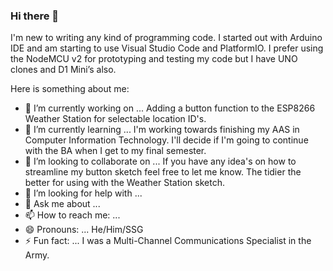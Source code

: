 ### Hi there 👋

<!--
**NewbRangerTom/NewbRangerTom** is a ✨ _special_ ✨ repository because its `README.md` (this file) appears on your GitHub profile.
Here are some ideas to get you started:
-->
I'm new to writing any kind of programming code.  I started out with Arduino IDE and am starting to use Visual Studio Code and PlatformIO.
I prefer using the NodeMCU v2 for prototyping and testing my code but I have UNO clones and D1 Mini’s also. 

Here is something about me:

- 🔭 I’m currently working on ... Adding a button function to the ESP8266 Weather Station for selectable location ID's.
- 🌱 I’m currently learning ... I'm working towards finishing my AAS in Computer Information Technology.
      I'll decide if I'm going to continue with the BA when I get to my final semester.
- 👯 I’m looking to collaborate on ... If you have any idea's on how to streamline my button sketch feel free to let me know.
      The tidier the better for using with the Weather Station sketch.
- 🤔 I’m looking for help with ...
- 💬 Ask me about ...
- 📫 How to reach me: ... 
- 😄 Pronouns: ... He/Him/SSG
- ⚡ Fun fact: ... I was a Multi-Channel Communications Specialist in the Army.
